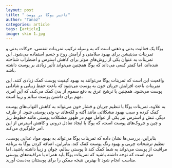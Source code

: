 ```yaml
---
layout: post
title: " تاثیر یوگا بر پوست"
author: "Tanaz"
categories: article
tags: [article]
image: skin 1.jpg
---
```

یوگا یک فعالیت بدنی و ذهنی است که  به وسیله ترکیب تمرینات تنفسی، حرکات بدنی و تمرینات مدیتیشن برای بهبود سلامتی و آرامش روح و جسم استفاده می‌شود. این تمرینات به عنوان یکی از روش‌های موثر برای کاهش استرس و اضطراب شناخته شده‌اند، اما کمتر کسی می‌داند که یوگا همچنین می‌تواند تأثیر زیادی بر پوست داشته باشد.

واقعیت این است که تمرینات یوگا می‌توانند به بهبود کیفیت پوست کمک زیادی کنند. این تمرینات باعث افزایش جریان خون به پوست می‌شود که باعث حفظ زیبایی و شادابی پوست می‌شود. همچنین با ترشح عرق  به دفع سموم از بدن کمک می‌کند، که این امری مهم برای داشتن پوست سالم و زیبا است.

به علاوه، تمرینات یوگا با تنظیم جریان و فشار خون می‌تواند به کاهش التهاب‌های پوست کمک کرده و سبب بهبود مشکلاتی مانند آکنه و لکه‌های پ وتی پوستی شود. از طرف دیگر، تنش و استرس نیز یکی از عوامل مهم در ظهور مشکلات پوستی مانند خطوط ریز و چین و چروک‌های پوست است، که یوگا با ایجاد تعادل درونی و کاهش استرس از این امر جلوگیری می‌کند.

بنابراین، بررسی‌ها نشان داده که تمرینات یوگا می‌تواند به بهبود مواد غذایی پوست، تنظیم ترشحات چربی و بهبود رنگ پوست کمک کند. بنابراین، اضافه کردن یوگا به برنامه مراقبت از پوست می‌تواند به شما کمک کند تا پوستی سالم، جوان و زیبا داشته باشید. اما مهم است که توجه داشته باشید که تمرینات یوگا باید همراه با مراقبت‌های پوستی مناسب انجام شود تا بهترین نتیجه ممکن را برای پوستتان به‌دست آورید.




